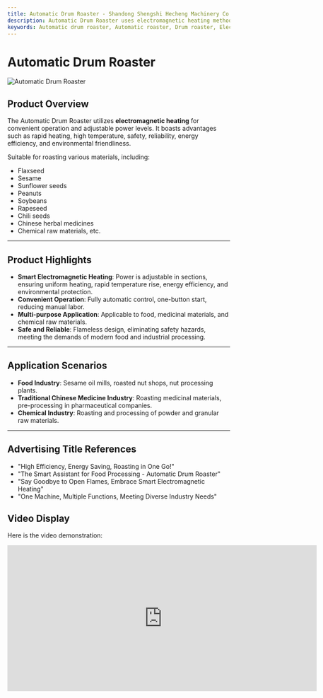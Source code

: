 ```yaml
---
title: Automatic Drum Roaster - Shandong Shengshi Hecheng Machinery Co., Ltd.
description: Automatic Drum Roaster uses electromagnetic heating method, suitable for roasting flaxseed, sesame, peanuts, soybeans and other materials, adjustable power levels, fast heating, safe and reliable, energy-saving and environmentally friendly.
keywords: Automatic drum roaster, Automatic roaster, Drum roaster, Electromagnetic heating roaster, Oilseed roasting equipment, Flaxseed roaster, Sesame roaster, Peanut roaster, Soybean roaster, Roaster equipment, Roasting machine, Oilseed preprocessing equipment, Roaster machine, Electromagnetic roaster, Automatic roasting machine
---
```


# Automatic Drum Roaster
![Automatic Drum Roaster](https://i.postimg.cc/8pR1WNPW/image.png?dl=1)
## Product Overview
The Automatic Drum Roaster utilizes **electromagnetic heating** for convenient operation and adjustable power levels. It boasts advantages such as rapid heating, high temperature, safety, reliability, energy efficiency, and environmental friendliness.

Suitable for roasting various materials, including:
- Flaxseed
- Sesame
- Sunflower seeds
- Peanuts
- Soybeans
- Rapeseed
- Chili seeds
- Chinese herbal medicines
- Chemical raw materials, etc.

---

## Product Highlights
- **Smart Electromagnetic Heating**: Power is adjustable in sections, ensuring uniform heating, rapid temperature rise, energy efficiency, and environmental protection.
- **Convenient Operation**: Fully automatic control, one-button start, reducing manual labor.
- **Multi-purpose Application**: Applicable to food, medicinal materials, and chemical raw materials.
- **Safe and Reliable**: Flameless design, eliminating safety hazards, meeting the demands of modern food and industrial processing.

---

## Application Scenarios
- **Food Industry**: Sesame oil mills, roasted nut shops, nut processing plants.
- **Traditional Chinese Medicine Industry**: Roasting medicinal materials, pre-processing in pharmaceutical companies.
- **Chemical Industry**: Roasting and processing of powder and granular raw materials.

---

## Advertising Title References
- "High Efficiency, Energy Saving, Roasting in One Go!"
- "The Smart Assistant for Food Processing - Automatic Drum Roaster"
- "Say Goodbye to Open Flames, Embrace Smart Electromagnetic Heating"
- "One Machine, Multiple Functions, Meeting Diverse Industry Needs"

## Video Display
Here is the video demonstration:

<div class="video-container">
  <iframe width="700" height="330" src="https://www.youtube.com/embed/uvP8pCAGf78" frameborder="0" allow="accelerometer; autoplay; clipboard-write; encrypted-media; gyroscope; picture-in-picture" allowfullscreen></iframe>
</div>